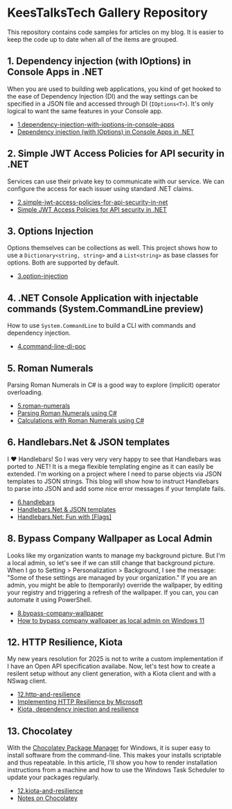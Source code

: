 ﻿# KeesTalksTech Gallery Repository

This repository contains code samples for articles on my blog.
It is easier to keep the code up to date when all of the items are grouped.

## 1. Dependency injection (with IOptions) in Console Apps in .NET

When you are used to building web applications, you kind of get hooked to the
ease of Dependency Injection (DI) and the way settings can be specified in a
JSON file and accessed through DI (``IOptions<T>``). It's only logical to
want the same features in your Console app.

- <a href="01.dependency-injection-with-ioptions-in-console-apps">1.dependency-injection-with-ioptions-in-console-apps</a>
- <a href="https://keestalkstech.com/2018/04/dependency-injection-with-ioptions-in-console-apps-in-dotnet/">Dependency injection (with IOptions) in Console Apps in .NET</a>


## 2. Simple JWT Access Policies for API security in .NET

Services can use their private key to communicate with our service.
We can configure the access for each issuer using standard .NET claims.

- <a href="02.simple-jwt-access-policies-for-api-security-in-net">2.simple-jwt-access-policies-for-api-security-in-net</a>
- <a href="https://keestalkstech.com/2024/11/simple-jwt-access-policies-for-api-security-in-net/">Simple JWT Access Policies for API security in .NET</a>

## 3. Options Injection

Options themselves can be collections as well. This
project shows how to use a `Dictionary<string, string>` and a
`List<string>` as base classes for options. Both are supported
by default.

- <a href="03.option-injection">3.option-injection</a>

## 4. .NET Console Application with injectable commands (System.CommandLine preview)

How to use `System.CommandLine` to build a CLI with commands and
dependency injection.

- <a href="4.command-line-di-poc">4.command-line-di-poc</a>

## 5. Roman Numerals
Parsing Roman Numerals in C# is a good way to explore
(implicit) operator overloading.

- <a href="05.roman-numerals">5.roman-numerals</a>
- <a href="https://keestalkstech.com/2017/08/parsing-roman-numerals-using-csharp/">Parsing Roman Numerals using C#</a>
- <a href="https://keestalkstech.com/2017/08/calculations-with-roman-numerals-in-csharp/">Calculations with Roman Numerals using C#</a>

## 6. Handlebars.Net & JSON templates

I ❤️ Handlebars! So I was very very very happy to see that Handlebars was ported to .NET!
It is a mega flexible templating engine as it can easily be extended. I'm working on a
project where I need to parse objects via JSON templates to JSON strings. This blog will
show how to instruct Handlebars to parse into JSON and add some nice error messages
if your template fails.

- <a href="06.handlebars">6.handlebars</a>
- <a href="https://keestalkstech.com/2022/09/handlebars-net-json-templates/">Handlebars.Net & JSON templates</a>
- <a href="https://keestalkstech.com/2022/09/handlebars-net-fun-with-flags/">Handlebars.Net: Fun with [Flags]</a>


## 8. Bypass Company Wallpaper as Local Admin

Looks like my organization wants to manage my background picture. But I'm a local admin,
so let's see if we can still change that background picture. When I go
to Setting > Personalization > Background, I see the message:
"Some of these settings are managed by your organization." If you are an admin,
you might be able to (temporarily) override the wallpaper, by editing your registry and
triggering a refresh of the wallpaper. If you can, you can automate it using PowerShell.

- <a href="08.bypass-company-wallpaper">8.bypass-company-wallpaper</a>
- <a href="https://keestalkstech.com/2024/12/how-to-bypass-company-background-image-as-local-admin-on-windows-11/">How to bypass company wallpaper as local admin on Windows 11</a>

## 12. HTTP Resilience, Kiota

My new years resolution for 2025 is not to write a custom implementation if I have an
Open API specification availabe. Now, let's test how to create a resilent setup without
any client generation, with a Kiota client and with a NSwag client.

- <a href="12.http-and-resilience">12.http-and-resilience</a>
- <a href="https://keestalkstech.com/implementing-http-resilience-by-microsoft/">Implementing HTTP Resilience by Microsoft</a>
- <a href="https://keestalkstech.com/kiota-dependency-injection-and-resilience/">Kiota, dependency injection and resilience</a>

## 13. Chocolatey
With the <a href="https://community.chocolatey.org/">Chocolatey Package Manager</a> for Windows, it is super easy to install software from the command-line. This makes your installs scriptable and thus repeatable. In this article, I'll show you how to render installation instructions from a machine and how to use the Windows Task Scheduler to update your packages regularly.

- <a href="13.chocolatey">12.kiota-and-resilience</a>
- <a href="https://keestalkstech.com/notes-on-chocolatey/">Notes on Chocolatey</a>